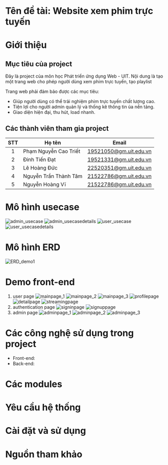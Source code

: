 # Tên đề tài: Website xem phim trực tuyến
# Giới thiệu
## Mục tiêu của project
Đây là project của môn học Phát triển ứng dụng Web - UIT. Nội dung là tạo một trang web cho phép người dùng xem phim trực tuyến, tạo playlist

Trang web phải đảm bảo được các mục tiêu:
- Giúp người dùng có thể trải nghiệm phim trực tuyến chất lượng cao.
- Tiện lợi cho người admin quản lý và thống kê thông tin ủa nền tảng.
- Giao diện hiện đại, thu hút, load nhanh.
## Các thành viên tham gia project

| STT| Họ tên                   | Email                  |
|:--:|--------------------------|------------------------|
| 1  | Phạm Nguyễn Cao Triết    | 19521050@gm.uit.edu.vn |
| 2  | Đinh Tiến Đạt            | 19521331@gm.uit.edu.vn |
| 3  | Lê Hoàng Đức             | 22520351@gm.uit.edu.vn |
| 4  | Nguyễn Trần Thành Tâm    | 21522786@gm.uit.edu.vn |
| 5  | Nguyễn Hoàng Vĩ          | 21522786@gm.uit.edu.vn |

# Mô hình usecase
![admin_usecase](https://github.com/PNCTriet/UIT_G6_WebProject/blob/main/datasources/photodata_readme/admin_usecase.jpg)
![admin_usecasedetails](https://github.com/PNCTriet/UIT_G6_WebProject/blob/main/datasources/photodata_readme/admin_usecasedetails.jpg)
![user_usecase](https://github.com/PNCTriet/UIT_G6_WebProject/blob/main/datasources/photodata_readme/user_usecase.jpg)
![user_usecasedetails](https://github.com/PNCTriet/UIT_G6_WebProject/blob/main/datasources/photodata_readme/user_usecasedetails.jpg)

# Mô hình ERD
![ERD_demo1](https://github.com/PNCTriet/UIT_G6_WebProject/blob/main/datasources/sqldatabase/ERD_demo1.png)

# Demo front-end
1. user page
![mainpage_1](https://github.com/PNCTriet/UIT_G6_WebProject/blob/main/demo/mainpage_1.png)
![mainpage_2](https://github.com/PNCTriet/UIT_G6_WebProject/blob/main/demo/mainpage_2.png)
![mainpage_3](https://github.com/PNCTriet/UIT_G6_WebProject/blob/main/demo/mainpage_3.png)
![profilepage](https://github.com/PNCTriet/UIT_G6_WebProject/blob/main/demo/profilepage.png)
![detailpage](https://github.com/PNCTriet/UIT_G6_WebProject/blob/main/demo/detailpage.png)
![streamingpage](https://github.com/PNCTriet/UIT_G6_WebProject/blob/main/demo/streamingpage.png)
2. authentication page
![signinpage](https://github.com/PNCTriet/UIT_G6_WebProject/blob/main/demo/signinpage.png)
![signuppage](https://github.com/PNCTriet/UIT_G6_WebProject/blob/main/demo/signuppage.png)
3. admin page
![adminpage_1](https://github.com/PNCTriet/UIT_G6_WebProject/blob/main/demo/adminpage_1.png)
![adminpage_2](https://github.com/PNCTriet/UIT_G6_WebProject/blob/main/demo/adminpage_2.png)
![adminpage_3](https://github.com/PNCTriet/UIT_G6_WebProject/blob/main/demo/adminpage_3.png)


# Các công nghệ sử dụng trong project
- Front-end: 
- Back-end: 
# Các modules

# Yêu cầu hệ thống

# Cài đặt và sử dụng

# Nguồn tham khảo
